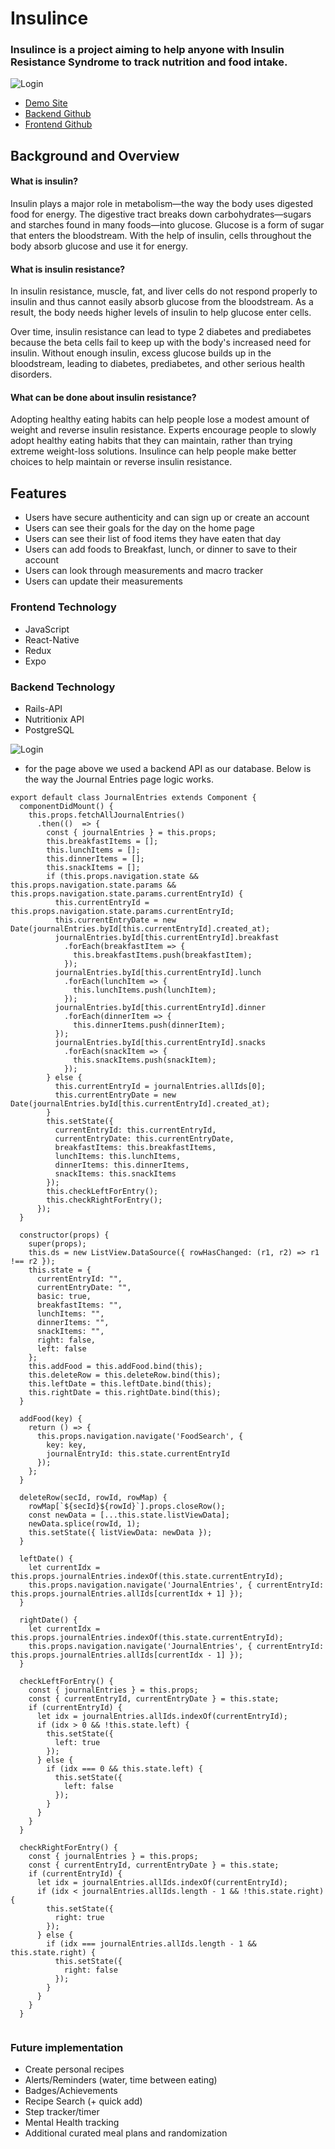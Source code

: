 # Insulince

### Insulince is a project aiming to help anyone with Insulin Resistance Syndrome to track nutrition and food intake.

![Login](https://res.cloudinary.com/unravled/image/upload/v1502720739/IMG_3420_undzod.png)

* [Demo Site](https://insulince-demo.herokuapp.com/public/home.html)<br />
* [Backend Github](https://github.com/achen118/insulince-api)<br />
* [Frontend Github](https://github.com/rmurphy178/insulince)

## Background and Overview
#### What is insulin?
Insulin plays a major role in metabolism—the way the body uses digested food for energy. The digestive tract breaks down carbohydrates—sugars and starches found in many foods—into glucose. Glucose is a form of sugar that enters the bloodstream. With the help of insulin, cells throughout the body absorb glucose and use it for energy.

#### What is insulin resistance?
In insulin resistance, muscle, fat, and liver cells do not respond properly to insulin and thus cannot easily absorb glucose from the bloodstream. As a result, the body needs higher levels of insulin to help glucose enter cells.

Over time, insulin resistance can lead to type 2 diabetes and prediabetes because the beta cells fail to keep up with the body's increased need for insulin. Without enough insulin, excess glucose builds up in the bloodstream, leading to diabetes, prediabetes, and other serious health disorders.

#### What can be done about insulin resistance?
Adopting healthy eating habits can help people lose a modest amount of weight and reverse insulin resistance. Experts encourage people to slowly adopt healthy eating habits that they can maintain, rather than trying extreme weight-loss solutions. Insulince can help people make better choices to help maintain or reverse insulin resistance.

## Features
* Users have secure authenticity and can sign up or create an account
* Users can see their goals for the day on the home page
* Users can see their list of food items they have eaten that day
* Users can add foods to Breakfast, lunch, or dinner to save to their account
* Users can look through measurements and macro tracker
* Users can update their measurements

### Frontend Technology
* JavaScript
* React-Native
* Redux
* Expo

### Backend Technology
* Rails-API
* Nutritionix API
* PostgreSQL

![Login](https://res.cloudinary.com/unravled/image/upload/v1502720739/IMG_3421_r84rmj.png)

* for the page above we used a backend API as our database.  Below is the way the Journal Entries page logic works.

```
export default class JournalEntries extends Component {
  componentDidMount() {
    this.props.fetchAllJournalEntries()
      .then(()  => {
        const { journalEntries } = this.props;
        this.breakfastItems = [];
        this.lunchItems = [];
        this.dinnerItems = [];
        this.snackItems = [];
        if (this.props.navigation.state && this.props.navigation.state.params && this.props.navigation.state.params.currentEntryId) {
          this.currentEntryId = this.props.navigation.state.params.currentEntryId;
          this.currentEntryDate = new  Date(journalEntries.byId[this.currentEntryId].created_at);
          journalEntries.byId[this.currentEntryId].breakfast
            .forEach(breakfastItem => {
              this.breakfastItems.push(breakfastItem);
            });
          journalEntries.byId[this.currentEntryId].lunch
            .forEach(lunchItem => {
              this.lunchItems.push(lunchItem);
            });
          journalEntries.byId[this.currentEntryId].dinner
            .forEach(dinnerItem => {
              this.dinnerItems.push(dinnerItem);
          });
          journalEntries.byId[this.currentEntryId].snacks
            .forEach(snackItem => {
              this.snackItems.push(snackItem);
            });
        } else {
          this.currentEntryId = journalEntries.allIds[0];
          this.currentEntryDate = new  Date(journalEntries.byId[this.currentEntryId].created_at);
        }
        this.setState({
          currentEntryId: this.currentEntryId,
          currentEntryDate: this.currentEntryDate,
          breakfastItems: this.breakfastItems,
          lunchItems: this.lunchItems,
          dinnerItems: this.dinnerItems,
          snackItems: this.snackItems
        });
        this.checkLeftForEntry();
        this.checkRightForEntry();
      });
  }

  constructor(props) {
    super(props);
    this.ds = new ListView.DataSource({ rowHasChanged: (r1, r2) => r1 !== r2 });
    this.state = {
      currentEntryId: "",
      currentEntryDate: "",
      basic: true,
      breakfastItems: "",
      lunchItems: "",
      dinnerItems: "",
      snackItems: "",
      right: false,
      left: false
    };
    this.addFood = this.addFood.bind(this);
    this.deleteRow = this.deleteRow.bind(this);
    this.leftDate = this.leftDate.bind(this);
    this.rightDate = this.rightDate.bind(this);
  }

  addFood(key) {
    return () => {
      this.props.navigation.navigate('FoodSearch', {
        key: key,
        journalEntryId: this.state.currentEntryId
      });
    };
  }

  deleteRow(secId, rowId, rowMap) {
    rowMap[`${secId}${rowId}`].props.closeRow();
    const newData = [...this.state.listViewData];
    newData.splice(rowId, 1);
    this.setState({ listViewData: newData });
  }

  leftDate() {
    let currentIdx = this.props.journalEntries.indexOf(this.state.currentEntryId);
    this.props.navigation.navigate('JournalEntries', { currentEntryId: this.props.journalEntries.allIds[currentIdx + 1] });
  }

  rightDate() {
    let currentIdx = this.props.journalEntries.indexOf(this.state.currentEntryId);
    this.props.navigation.navigate('JournalEntries', { currentEntryId: this.props.journalEntries.allIds[currentIdx - 1] });
  }

  checkLeftForEntry() {
    const { journalEntries } = this.props;
    const { currentEntryId, currentEntryDate } = this.state;
    if (currentEntryId) {
      let idx = journalEntries.allIds.indexOf(currentEntryId);
      if (idx > 0 && !this.state.left) {
        this.setState({
          left: true
        });
      } else {
        if (idx === 0 && this.state.left) {
          this.setState({
            left: false
          });
        }
      }
    }
  }

  checkRightForEntry() {
    const { journalEntries } = this.props;
    const { currentEntryId, currentEntryDate } = this.state;
    if (currentEntryId) {
      let idx = journalEntries.allIds.indexOf(currentEntryId);
      if (idx < journalEntries.allIds.length - 1 && !this.state.right) {
        this.setState({
          right: true
        });
      } else {
        if (idx === journalEntries.allIds.length - 1 && this.state.right) {
          this.setState({
            right: false
          });
        }
      }
    }
  }


```


### Future implementation
* Create personal recipes
* Alerts/Reminders (water, time between eating)
* Badges/Achievements
* Recipe Search (+ quick add)
* Step tracker/timer
* Mental Health tracking
* Additional curated meal plans and randomization
